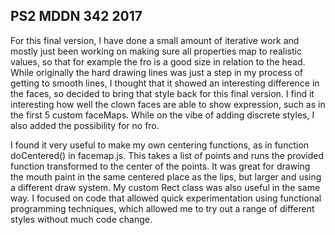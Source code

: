 ## PS2 MDDN 342 2017

For this final version, I have done a small amount of iterative work and mostly just been working on making sure all properties map to realistic values, so that for example the fro is a good size in relation to the head.
While originally the hard drawing lines was just a step in my process of getting to smooth lines, I thought that it showed an interesting difference in the faces, so decided to bring that style back for this final version.
I find it interesting how well the clown faces are able to show expression, such as in the first 5 custom faceMaps.
While on the vibe of adding discrete styles, I also added the possibility for no fro.

I found it very useful to make my own centering functions, as in function doCentered() in facemap.js. This takes a list of points and runs the provided function transformed to the center of the points. It was great for drawing the mouth paint in the same centered place as the lips, but larger and using a different draw system. My custom Rect class was also useful in the same way.
I focused on code that allowed quick experimentation using functional programming techniques, which allowed me to try out a range of different styles without much code change.